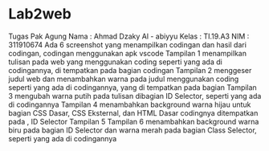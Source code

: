 # Lab2web
Tugas Pak Agung
Nama : Ahmad Dzaky Al - abiyyu
Kelas : TI.19.A3
NIM : 311910674
Ada 6 screenshot yang menampilkan codingan dan hasil dari codingan, codingan menggunakan apk vscode
Tampilan 1 menampilkan tulisan pada web yang menggunakan coding seperti yang ada di codingannya, di tempatkan pada bagian <body> codingan
Tampilan 2 menggeser judul web dan menambahkan warna pada judul menggunakan coding seperti yang ada di codingannya, yang di tempatkan pada bagian <head>
Tampilan 3 mengubah warna putih pada tulisan dibagian <body> ID Selector, seperti yang ada di codingannya
Tampilan 4 menambahkan background warna hijau untuk bagian CSS Dasar, CSS Eksternal, dan HTML Dasar codingnya ditempatkan pada <head>, <body> ID Selector
Tampilan 5
Tampilan 6 menambahkan background warna biru pada bagian <body> ID Selector dan warna merah pada bagian Class Selector, seperti yang ada di codingannya
